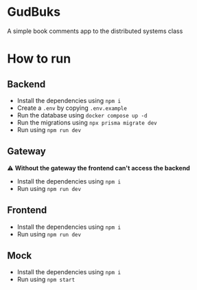 # GudBuks

A simple book comments app to the distributed systems class

# How to run

## Backend

- Install the dependencies using `npm i`
- Create a `.env` by copying `.env.example`
- Run the database using `docker compose up -d`
- Run the migrations using `npx prisma migrate dev`
- Run using `npm run dev`

## Gateway

⚠️ **Without the gateway the frontend can't access the backend**

- Install the dependencies using `npm i`
- Run using `npm run dev`

## Frontend

- Install the dependencies using `npm i`
- Run using `npm run dev`

## Mock

- Install the dependencies using `npm i`
- Run using `npm start`
